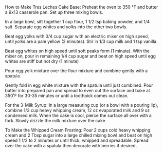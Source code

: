 How to Make Tres Leches Cake Base:
Preheat the oven to 350 °F and butter a 9x13 casserole pan. Set up three mixing bowls.

In a large bowl, sift together 1 cup flour, 1 1/2 tsp baking powder, and 1/4 salt. Separate egg whites and yolks into the other two bowls.


Beat egg yolks with 3/4 cup sugar with an electric mixer on high speed, until yolks are a pale yellow (2 minutes). Stir in 1/3 cup milk and 1 tsp vanilla.

Beat egg whites on high speed until soft peaks form (1 minute). With the mixer on, pour in remaining 1/4 cup sugar and beat on high speed until egg whites are stiff but not dry (1 minute)

Pour egg yolk mixture over the flour mixture and combine gently with a spatula.

Gently fold in egg white mixture with the spatula until just combined. Pour batter into prepared pan and spread to even out the surface and bake at 350˚F for 30-35 minutes or until a toothpick comes out clean.

For the 3-Milk Syrup:
In a large measuring cup (or a bowl with a pouring lip), combine 1/3 cup heavy whipping cream, 12 oz evaporated milk and 9 oz condensed milk. When the cake is cool, pierce the surface all over with a fork. Slowly drizzle the milk mixture over the cake.

To Make the Whipped Cream Frosting:
Pour 2 cups cold heavy whipping cream and 2 Tbsp sugar into a large chilled mixing bowl and beat on high speed 1 1/2 to 2 minutes or until thick, whipped and spreadable. Spread over the cake with a spatula then decorate with berries if desired.
